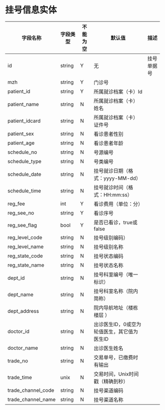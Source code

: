 # 挂号信息实体

| 字段名称 | 字段类型 | 不能为空 | 默认值 | 描述 |
| -------- | -------- | -------- | ------ | ---- |
| id | string | Y | 无 | 挂号单据号 |
| mzh | string | Y | 门诊号 |
| patient_id | string | Y | 所属就诊档案（卡）Id |
| patient_name | string | N | 所属就诊档案（卡）姓名 |
| patient_idcard | string | N | 所属就诊档案（卡）证件号 |
| patient_sex | string | N | 看诊患者性别 |
| patient_age | string | N | 看诊患者年龄 |
| schedule_no | string | N | 号源编号 |
| schedule_type | string | N | 号类编号 |
| schedule_date | string | N | 挂号就诊日期（格式：yyyy-MM-dd） |
| schedule_time | string | N | 挂号就诊时间（格式：HH:mm:ss） |
| reg_fee | int | Y | 看诊费用（单位：分） |
| reg_see_no | string | Y | 看诊序号 |
| reg_see_flag | bool | Y | 是否已看诊，true或false |
| reg_level_code | string | N | 挂号级别编码） |
| reg_level_name | string | N | 挂号级别名称 |
| reg_state_code | string | N | 挂号状态编码 |
| reg_state_name | string | N | 挂号状态名称 |
| dept_id | string | N | 挂号科室编号（唯一标识） |
| dept_name | string | N | 挂号科室名称（院内简称） |
| dept_address | string | N | 院内导航地址（楼栋楼层 ） |
| doctor_id | string | N | 出诊医生ID，0或空为轮值医生，其它值为医生ID |
| doctor_name | string | N | 出诊医生姓名 |
| trade_no | string | N | 交易单号，已缴费时有输出 |
| trade_time | unix | N | 交易时间，Unix时间戳（精确到秒） |
| trade_channel_code | string | N | 挂号渠道编码 |
| trade_channel_name | string | N | 挂号渠道名称 |
